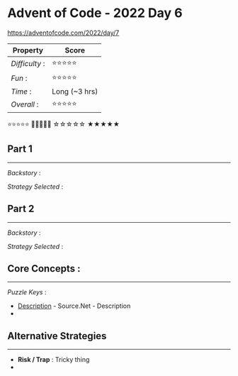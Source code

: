 # Advent of Code - 2022 Day 6
https://adventofcode.com/2022/day/7

| Property | Score |
|-------|---------|
|*Difficulty* :|⭐⭐⭐⭐⭐|
|*Fun* :|⭐⭐⭐⭐⭐|
|*Time* :| Long (~3 hrs)|
|*Overall* :|⭐⭐⭐⭐⭐|

⭐⭐⭐⭐⭐ 🌟🌟🌟🌟🌟 ☆☆☆☆☆ ★★★★★

## Part 1
---
*Backstory* : 

*Strategy Selected* : 

## Part 2
---
*Backstory* : 

*Strategy Selected* : 

## Core Concepts :
---
*Puzzle Keys* :
- [Description](http://bennthewolfe.com) - Source.Net - Description
- 

## Alternative Strategies
---
- **Risk / Trap** : Tricky thing
- 
